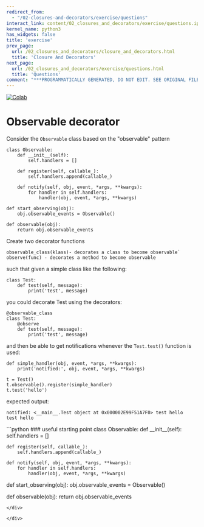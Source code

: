```yaml
---
redirect_from:
  - "/02-closures-and-decorators/exercise/questions"
interact_link: content/02_closures_and_decorators/exercise/questions.ipynb
kernel_name: python3
has_widgets: false
title: 'exercise'
prev_page:
  url: /02_closures_and_decorators/closure_and_decorators.html
  title: 'Closure And Decorators'
next_page:
  url: /02_closures_and_decorators/exercise/questions.html
  title: 'Questions'
comment: "***PROGRAMMATICALLY GENERATED, DO NOT EDIT. SEE ORIGINAL FILES IN /content***"
---
```

<a href="https://colab.research.google.com/github/aviadr1/learn-advanced-python/blob/master/content/02_closures_and_decorators/exercise/questions.ipynb" target="_blank">
<img src="https://colab.research.google.com/assets/colab-badge.svg" 
     title="Open this file in Google Colab" alt="Colab"/>
</a>




# Observable decorator

Consider the `Observable` class based on the "observable" pattern
```
class Observable:
    def __init__(self):
        self.handlers = []
    
    def register(self, callable_):
        self.handlers.append(callable_)
        
    def notify(self, obj, event, *args, **kwargs):
        for handler in self.handlers:
            handler(obj, event, *args, **kwargs)
            
def start_observing(obj):
    obj.observable_events = Observable()

def observable(obj):
    return obj.observable_events
```

Create two decorator functions 
```
observable_class(klass)- decorates a class to become observable`
observe(func) - decorates a method to become observable
```

such that given a simple class like the following:
```
class Test:
    def test(self, message):
        print('test', message)
```

you could decorate Test using the decorators:
```
@observable_class
class Test:
    @observe
    def test(self, message):
        print('test', message)
```

and then be able to get notifications whenever the `Test.test()` function is used:

```
def simple_handler(obj, event, *args, **kwargs):
    print('notified:', obj, event, *args, **kwargs)
    
t = Test()
t.observable().register(simple_handler)
t.test('hello')
```

expected output:
```
notified: <__main__.Test object at 0x000002E99F51A7F0> test hello
test hello
```



<div markdown="1" class="cell code_cell">
<div class="input_area" markdown="1">
```python
### useful starting point
class Observable:
    def __init__(self):
        self.handlers = []
    
    def register(self, callable_):
        self.handlers.append(callable_)
        
    def notify(self, obj, event, *args, **kwargs):
        for handler in self.handlers:
            handler(obj, event, *args, **kwargs)
            
def start_observing(obj):
    obj.observable_events = Observable()

def observable(obj):
    return obj.observable_events
    

```
</div>

</div>

